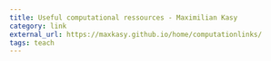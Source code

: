 ```yaml
---
title: Useful computational ressources - Maximilian Kasy
category: link
external_url: https://maxkasy.github.io/home/computationlinks/
tags: teach
---
```

